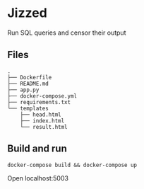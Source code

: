 # Jizzed

Run SQL queries and censor their output

## Files
```
.
├── Dockerfile
├── README.md
├── app.py
├── docker-compose.yml
├── requirements.txt
└── templates
    ├── head.html
    ├── index.html
    └── result.html
```

## Build and run
`docker-compose build && docker-compose up`

Open localhost:5003
